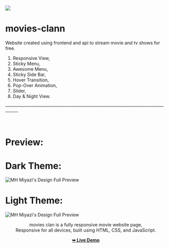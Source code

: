 # <p align="left"><a href="https://kazuyakun07.github.io/movies-clann/"><img src="https://github-readme-stats.vercel.app/api/pin?username=kazuyakun07&show_icons=true&theme=dark&hide_border=true&repo=movies-clann"></a></p>


# movies-clann
Website created using frontend and api to stream movie and tv shows for free.

1. Responsive View,
2. Sticky Menu,
3. Awesome Menu,
4. Sticky Side Bar,
5. Hover Transition,
6. Pop-Over Animation,
7. Slider,
8. Day & Night View.

──────────────────────────────────────────────────────

</div>

<br />

# Preview:
# Dark Theme:
<img src="https://telegra.ph/file/380d6e31b7b59ccbc93a7.jpg" alt="MH Miyazi's Design Full Preview">
<h1>Light Theme:</h1>
<img src="https://telegra.ph/file/2af3df3f9a2f31ea61631.jpg" alt="MH Miyazi's Design Full Preview">

<div align="center">

movies clan is a fully responsive movie website page, <br />Responsive for all devices, built using HTML, CSS, and JavaScript.

<a href="https://kazuyakun07.github.io/movies-clann/"><strong>➥ Live Demo</strong></a>
